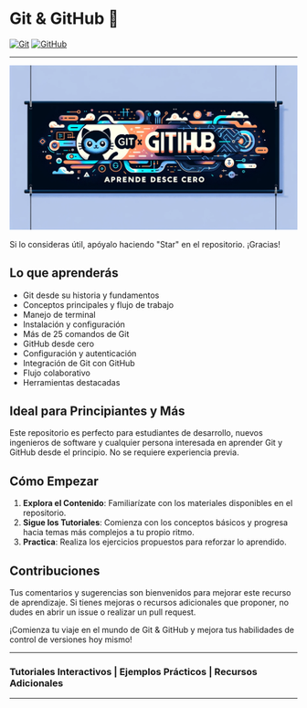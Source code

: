 # Git & GitHub 🚀

[![Git](https://img.shields.io/badge/Git-F05032?style=for-the-badge&logo=git&logoColor=white&labelColor=101010)]()
[![GitHub](https://img.shields.io/badge/GitHub-100000?style=for-the-badge&logo=github&logoColor=white&labelColor=101010)]()

---

![Banner](./Media/GitxGithub.png)


Si lo consideras útil, apóyalo haciendo "Star" en el repositorio. ¡Gracias!

## Lo que aprenderás

- Git desde su historia y fundamentos
- Conceptos principales y flujo de trabajo
- Manejo de terminal
- Instalación y configuración
- Más de 25 comandos de Git
- GitHub desde cero
- Configuración y autenticación
- Integración de Git con GitHub
- Flujo colaborativo
- Herramientas destacadas

## Ideal para Principiantes y Más

Este repositorio es perfecto para estudiantes de desarrollo, nuevos ingenieros de software y cualquier persona interesada en aprender Git y GitHub desde el principio. No se requiere experiencia previa.

## Cómo Empezar

1. **Explora el Contenido**: Familiarízate con los materiales disponibles en el repositorio.
2. **Sigue los Tutoriales**: Comienza con los conceptos básicos y progresa hacia temas más complejos a tu propio ritmo.
3. **Practica**: Realiza los ejercicios propuestos para reforzar lo aprendido.

## Contribuciones

Tus comentarios y sugerencias son bienvenidos para mejorar este recurso de aprendizaje. Si tienes mejoras o recursos adicionales que proponer, no dudes en abrir un issue o realizar un pull request.

¡Comienza tu viaje en el mundo de Git & GitHub y mejora tus habilidades de control de versiones hoy mismo!

---

### Tutoriales Interactivos | Ejemplos Prácticos | Recursos Adicionales

---


